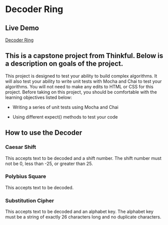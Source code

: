 # Decoder Ring

## Live Demo

[Decoder Ring](https://jordanbmowry.github.io/decoder-ring/)

## This is a capstone project from Thinkful. Below is a description on goals of the project.

This project is designed to test your ability to build complex algorithms. It will also test your ability to write unit tests with Mocha and Chai to test your algorithms. You will not need to make any edits to HTML or CSS for this project. Before taking on this project, you should be comfortable with the learning objectives listed below:

- Writing a series of unit tests using Mocha and Chai

- Using different expect() methods to test your code

## How to use the Decoder

### Caesar Shift

This accepts text to be decoded and a shift number. The shift number must not be 0, less than -25, or greater than 25.

### Polybius Square

This accepts text to be decoded.

### Substitution Cipher

This accepts text to be decoded and an alphabet key. The alphabet key must be a string of exactly 26 characters long and no duplicate characters.
